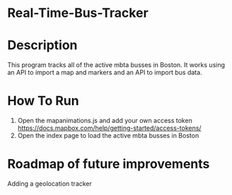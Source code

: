 # Real-Time-Bus-Tracker

# Description 
This program tracks all of the active mbta busses in Boston. It works using an API to import a map and markers and an API to import bus data.

# How To Run
1. Open the mapanimations.js and add your own access token <link> https://docs.mapbox.com/help/getting-started/access-tokens/ <link>
2. Open the index page to load the active mbta busses in Boston

# Roadmap of future improvements
Adding a geolocation tracker
